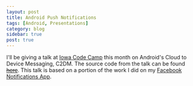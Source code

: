 ```yaml
---
layout: post
title: Android Push Notifications
tags: [Android, Presentations]
category: blog
sidebar: true
post: true
---
```

I'll be giving a talk at [Iowa Code Camp](http://iowacodecamp.com/) this month on
Android's Cloud to Device Messaging, C2DM. The source code from the talk can be found
[<del>here</del>](#). This talk is based on a portion
of the work I did on my [Facebook Notifications App](https://market.android.com/details?id=com.lukekorth.facebookNotifications).